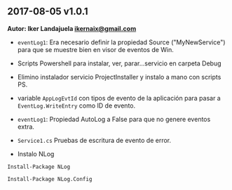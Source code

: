 ## 2017-08-05 v1.0.1

**Autor: Iker Landajuela <ikernaix@gmail.com>**

* `eventLog1`: Era necesario definir la propiedad Source ("MyNewService") para que se muestre bien en visor de eventos de Win.

* Scripts Powershell para instalar, ver, parar...servicio en carpeta Debug

* Elimino instalador servicio ProjectInstaller y instalo a mano con scripts PS.

* variable `AppLogEvtId` con tipos de evento de la aplicación para pasar a `EventLog.WriteEntry` como ID de evento.

* `eventLog1`: Propiedad AutoLog a False para que no genere eventos extra.

* `Service1.cs` Pruebas de escritura de evento de error.

* Instalo NLog

`Install-Package NLog`

`Install-Package NLog.Config`




